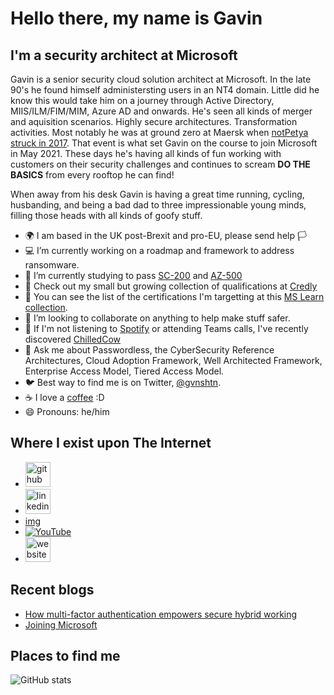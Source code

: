 # Hello there, my name is Gavin

## I'm a security architect at Microsoft

Gavin is a senior security cloud solution architect at Microsoft. In the late 90's he found himself administersting users in an NT4 domain. Little did he know this would take him on a journey through Active Directory, MIIS/ILM/FIM/MIM, Azure AD and onwards. He's seen all kinds of merger and aquisition scenarios. Highly secure architectures. Transformation activities. Most notably he was at ground zero at Maersk when [notPetya struck in 2017](https://gvnshtn.com/maersk-me-notpetya/). That event is what set Gavin on the course to join Microsoft in May 2021. These days he's having all kinds of fun working with customers on their security challenges and continues to scream **DO THE BASICS** from every rooftop he can find!

When away from his desk Gavin is having a great time running, cycling, husbanding, and being a bad dad to three impressionable young minds, filling those heads with all kinds of goofy stuff.

- 🌍 I am based in the UK post-Brexit and pro-EU, please send help 🏳️
- 💻 I’m currently working on a roadmap and framework to address ransomware.
- 🌱 I’m currently studying to pass [SC-200](https://aka.ms/sc200) and [AZ-500](https://aka.ms/az500)
- 🚀 Check out my small but growing collection of qualifications at [Credly](https://www.credly.com/users/gvnshtn/badges)
- 📃 You can see the list of the certifications I'm targetting at this [MS Learn collection](https://docs.microsoft.com/en-us/users/gvnshtn/collections/8p70f7xyd8oogy).
- 👯 I’m looking to collaborate on anything to help make stuff safer.
- 🎵 If I'm not listening to [Spotify](https://open.spotify.com/user/gavinashton) or attending Teams calls, I've recently discovered [ChilledCow](https://www.youtube.com/channel/UCSJ4gkVC6NrvII8umztf0Ow)
- 💬 Ask me about Passwordless, the CyberSecurity Reference Architectures, Cloud Adoption Framework, Well Architected Framework, Enterprise Access Model, Tiered Access Model.
- 🐦 Best way to find me is on Twitter, [@gvnshtn](https://twitter.com/gvnshtn).
- ☕ I love a [coffee](https://www.buymeacoffee.com/gvnshtn) :D
- 😄 Pronouns: he/him

## Where I exist upon The Internet
- [<img src='https://cdn.jsdelivr.net/npm/simple-icons@3.0.1/icons/github.svg' alt='github' height='40'>](https://github.com/gvnshtn)
- [<img src='https://cdn.jsdelivr.net/npm/simple-icons@3.0.1/icons/linkedin.svg' alt='linkedin' height='40'>](https://www.linkedin.com/in/gvnshtn/)
- [img](https://twitter.com/gvnshtn)
- [<img src='https://cdn1.iconfinder.com/data/icons/logotypes/32/youtube-48.png' alt='YouTube'>](https://www.youtube.com/channel/UCVevqxNXF6Y1y2tE9VayJBQ)
- [<img src='https://cdn.jsdelivr.net/npm/simple-icons@3.0.1/icons/icloud.svg' alt='website' height='40'>](https://www.gvnshtn.com)

## Recent blogs

<!--START_SECTION:posts-->
* [How multi-factor authentication empowers secure hybrid working](https://cloudblogs.microsoft.com/industry-blog/en-gb/cross-industry/2021/09/01/how-multi-factor-authentication-empowers-secure-hybrid-working/)
* [Joining Microsoft](https://gvnshtn.com/joining-microsoft/)
<!--END_SECTION:posts-->

## Places to find me



![GitHub stats](https://github-readme-stats.vercel.app/api?username=gvnshtn&show_icons=true)
